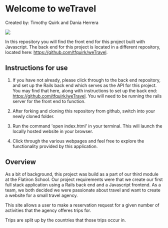 # Welcome to weTravel

Created by: Timothy Quirk and Dania Herrera

![](https://github.com/tfquirk/weTravel_frontend/blob/master/assets/images/logo2.png)

In this repository you will find the front end for this project built with Javascript. The back end for this project is located in a different repository, located here: https://github.com/tfquirk/weTravel.

## Instructions for use

1. If you have not already, please click through to the back end repository, and set up the Rails back end which serves as the API for this project. You may find that here, along with instructions to set up the back end: https://github.com/tfquirk/weTravel. You will need to be running the rails server for the front end to function.

2. After forking and cloning this repository from github, switch into your newly cloned folder.

3. Run the command 'open index.html' in your terminal. This will launch the locally hosted website in your browser.

4. Click through the various webpages and feel free to explore the functionality provided by this application.


## Overview  

As a bit of background, this project was build as a part of our third module at the Flatiron School. Our project requirements were that we create our first full stack application using a Rails back end and a Javascript frontend. As a team, we both decided we were passionate about travel and want to create a website for a small travel agency.

This site allows a user to make a reservation request for a given number of activities that the agency offeres trips for.

Trips are split up by the countries that those trips occur in.  
